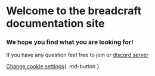 # Welcome to the breadcraft documentation site
### We hope you find what you are looking for!

If you have any question feel free to join or [discord server](https://discord.gg/feXHUQw)

[Change cookie settings](#__consent){ .md-button }